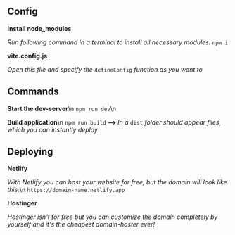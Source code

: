 ## Config

**Install node_modules**

*Run following command in a terminal to install all necessary modules:* `npm i`

**vite.config.js**

*Open this file and specify the* `defineConfig` *function as you want to*

## Commands

**Start the dev-server**\n
`npm run dev`\n

**Build application**\n
`npm run build` **-->** *In a* `dist` *folder should appear files, which you can instantly deploy*

## Deploying

**Netlify**

*With Netlify you can host your website for free, but the domain will look like this:*\n
`https://domain-name.netlify.app`

**Hostinger**

*Hostinger isn't for free but you can customize the domain completely by yourself and it's the cheapest domain-hoster ever!*